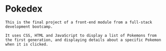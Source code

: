# Pokedex

	This is the final project of a front-end module from a full-stack development bootcamp.

	It uses CSS, HTML and JavaScript to display a list of Pokemons from the first generation, and displaying details about a specific Pokemon when it is clicked.